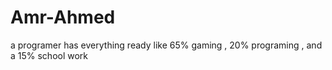 # Amr-Ahmed
a programer has everything ready like 65% gaming , 20% programing , and a 15% school work
